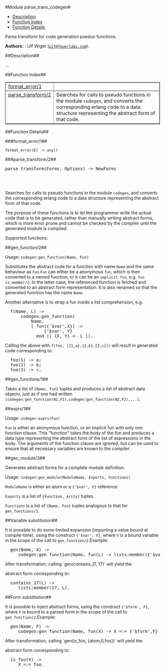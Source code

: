 

#Module parse_trans_codegen#
* [Description](#description)
* [Function Index](#index)
* [Function Details](#functions)


Parse transform for code generation pseduo functions.



__Authors:__ : Ulf Wiger ([`ulf@feuerlabs.com`](mailto:ulf@feuerlabs.com)).<a name="description"></a>

##Description##


...
<a name="index"></a>

##Function Index##


<table width="100%" border="1" cellspacing="0" cellpadding="2" summary="function index"><tr><td valign="top"><a href="#format_error-1">format_error/1</a></td><td></td></tr><tr><td valign="top"><a href="#parse_transform-2">parse_transform/2</a></td><td>
Searches for calls to pseudo functions in the module <code>codegen</code>,
and converts the corresponding erlang code to a data structure
representing the abstract form of that code.</td></tr></table>


<a name="functions"></a>

##Function Details##

<a name="format_error-1"></a>

###format_error/1##




`format_error(E) -> any()`

<a name="parse_transform-2"></a>

###parse_transform/2##




<pre>parse_transform(Forms, Options) -&gt; NewForms</pre>
<br></br>







Searches for calls to pseudo functions in the module `codegen`,
and converts the corresponding erlang code to a data structure
representing the abstract form of that code.

The purpose of these functions is to let the programmer write
the actual code that is to be generated, rather than manually
writing abstract forms, which is more error prone and cannot be
checked by the compiler until the generated module is compiled.

Supported functions:

##gen_function/2##


Usage: `codegen:gen_function(Name, Fun)`

Substitutes the abstract code for a function with name `Name`
and the same behaviour as `Fun`.`Fun` can either be a anonymous `fun`, which is then converted to
a named function, or it can be an `implicit fun`, e.g.
`fun is_member/2`. In the latter case, the referenced function is fetched
and converted to an abstract form representation. It is also renamed
so that the generated function has the name `Name`.



Another alternative is to wrap a fun inside a list comprehension, e.g.
<pre>
  f(Name, L) ->
      codegen:gen_function(
          Name,
          [ fun({'$var',X}) ->
               {'$var', Y}
            end || {X, Y} &lt;- L ]).</pre>



Calling the above with `f(foo, [{1,a},{2,b},{3,c}])` will result in
generated code corresponding to:
<pre>
  foo(1) -> a;
  foo(2) -> b;
  foo(3) -> c.</pre>

##gen_functions/1##


Takes a list of `{Name, Fun}` tuples and produces a list of abstract
data objects, just as if one had written
`[codegen:gen_function(N1,F1),codegen:gen_function(N2,F2),...]`.

##exprs/1##


Usage: `codegen:exprs(Fun)`

`Fun` is either an anonymous function, or an implicit fun with only one
function clause. This "function" takes the body of the fun and produces
a data type representing the abstract form of the list of expressions in
the body. The arguments of the function clause are ignored, but can be
used to ensure that all necessary variables are known to the compiler.

##gen_module/3##


Generates abstract forms for a complete module definition.

Usage: `codegen:gen_module(ModuleName, Exports, Functions)`

`ModuleName` is either an atom or a `{'$var', V}` reference.

`Exports` is a list of `{Function, Arity}` tuples.

`Functions` is a list of `{Name, Fun}` tuples analogous to that for
`gen_functions/1`.

##Variable substitution##


It is possible to do some limited expansion (importing a value
bound at compile-time), using the construct `{'$var', V}`, where
`V` is a bound variable in the scope of the call to `gen_function/2`.Example:
<pre>
  gen(Name, X) ->
     codegen:gen_function(Name, fun(L) -> lists:member({'$var',X}, L) end).</pre>After transformation, calling `gen(contains_17, 17)` will yield the
abstract form corresponding to:
<pre>
  contains_17(L) ->
     lists:member(17, L).</pre>

##Form substitution##


It is possible to inject abstract forms, using the construct
`{'$form', F}`, where `F` is bound to a parsed form in
the scope of the call to `gen_function/2`.Example:
<pre>
  gen(Name, F) ->
     codegen:gen_function(Name, fun(X) -> X =:= {'$form',F} end).</pre>After transformation, calling `gen(is_foo, {atom,0,foo})` will yield the
abstract form corresponding to:
<pre>
  is_foo(X) ->
     X =:= foo.</pre>
